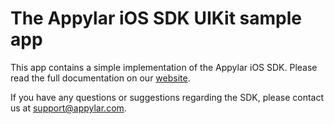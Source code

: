 
# The Appylar iOS SDK UIKit sample app

This app contains a simple implementation of the Appylar iOS SDK. Please read the full documentation on our [website](https://www.appylar.com/).

If you have any questions or suggestions regarding the SDK, please contact us at [support@appylar.com](mailto:support@appylar.com).
